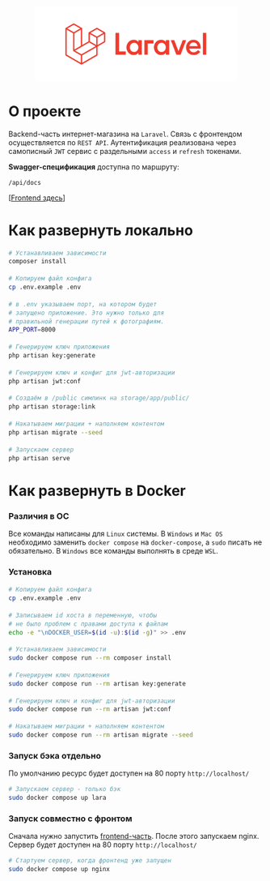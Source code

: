 <p align="center"><img src="https://raw.githubusercontent.com/Rib0v/soundhead_back/7dfe94fc7ff10fbd7d23e79adc7a3e894df1dbf6/storage/app/laravel-logo.svg" width="400" alt="Laravel Logo"></p>

# О проекте

Backend-часть интернет-магазина на `Laravel`. Связь с фронтендом осуществляется по `REST API`. Аутентификация реализована через самописный `JWT` сервис с раздельными `access` и `refresh` токенами.

**Swagger-спецификация** доступна по маршруту:

```
/api/docs
```

[[Frontend здесь](https://github.com/Rib0v/soundhead_front)]

# Как развернуть локально

```bash
# Устанавливаем зависимости
composer install

# Копируем файл конфига
cp .env.example .env

# в .env указываем порт, на котором будет
# запущено приложение. Это нужно только для
# правильной генерации путей к фотографиям.
APP_PORT=8000

# Генерируем ключ приложения
php artisan key:generate

# Генерируем ключ и конфиг для jwt-авторизации
php artisan jwt:conf

# Создаём в /public симлинк на storage/app/public/
php artisan storage:link

# Накатываем миграции + наполняем контентом
php artisan migrate --seed

# Запускаем сервер
php artisan serve
```

# Как развернуть в Docker

### Различия в ОС

Все команды написаны для `Linux` системы. В `Windows` и `Mac OS` необходимо заменить `docker compose` на `docker-compose`, а `sudo` писать не обязательно. В `Windows` все команды выполнять в среде `WSL`.

### Установка

```bash
# Копируем файл конфига
cp .env.example .env

# Записываем id хоста в переменную, чтобы
# не было проблем с правами доступа к файлам
echo -e "\nDOCKER_USER=$(id -u):$(id -g)" >> .env

# Устанавливаем зависимости
sudo docker compose run --rm composer install

# Генерируем ключ приложения
sudo docker compose run --rm artisan key:generate

# Генерируем ключ и конфиг для jwt-авторизации
sudo docker compose run --rm artisan jwt:conf

# Накатываем миграции + наполняем контентом
sudo docker compose run --rm artisan migrate --seed
```

### Запуск бэка отдельно

По умолчанию ресурс будет доступен на 80 порту `http://localhost/` 

```bash
# Запускаем сервер - только бэк 
sudo docker compose up lara
```

### Запуск совместно с фронтом

Сначала нужно запустить [frontend-часть](https://github.com/Rib0v/soundhead_front). После этого запускаем nginx. Сервер будет доступен на 80 порту `http://localhost/`

```bash
# Стартуем сервер, когда фронтенд уже запущен
sudo docker compose up nginx
```
